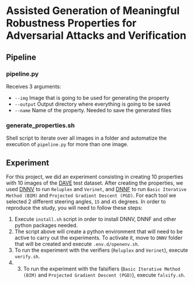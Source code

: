 # Assisted Generation of Meaningful Robustness Properties for Adversarial Attacks and Verification

## Pipeline
### <span>pipeline.py</span>
Receives 3 arguments:
- `--img` Image that is going to be used for generating the property
- `--output` Output directory where everything is going to be saved
- `--name` Name of the property. Needed to save the generated files

### <span>generate_properties.sh</span>
Shell script to iterate over all images in a folder and automatize the execution of `pipeline.py` for more than one image.

## Experiment
For this project, we did an experiment consisting in creating 10 properties with 10 images of the [DAVE](https://github.com/udacity/self-driving-car) test dataset. After creating the properties, we used [DNNV](https://github.com/dlshriver/DNNV) to run `Reluplex` and `Verinet`, and [DNNF](https://github.com/dlshriver/DNNF) to run `Basic Iterative Method (BIM)` and `Projected Gradient Descent (PGD)`. For each tool we selected 2 different steering angles, `15` and `45` degrees. In order to reproduce the study, you will need to follow these steps:
1. Execute `install.sh` script in order to install DNNV, DNNF and other python packages needed.
2. The script above will create a python environment that will need to be active to carry out the experiments. To activate it, move to `DNNV` folder that will be created and execute `.env.d/openenv.sh`.
3. To run the experiment with the verifiers (`Reluplex` and `Verinet`), execute `verify.sh`.
4. 3. To run the experiment with the falsifiers (`Basic Iterative Method (BIM)` and `Projected Gradient Descent (PGD)`), execute `falsify.sh`.